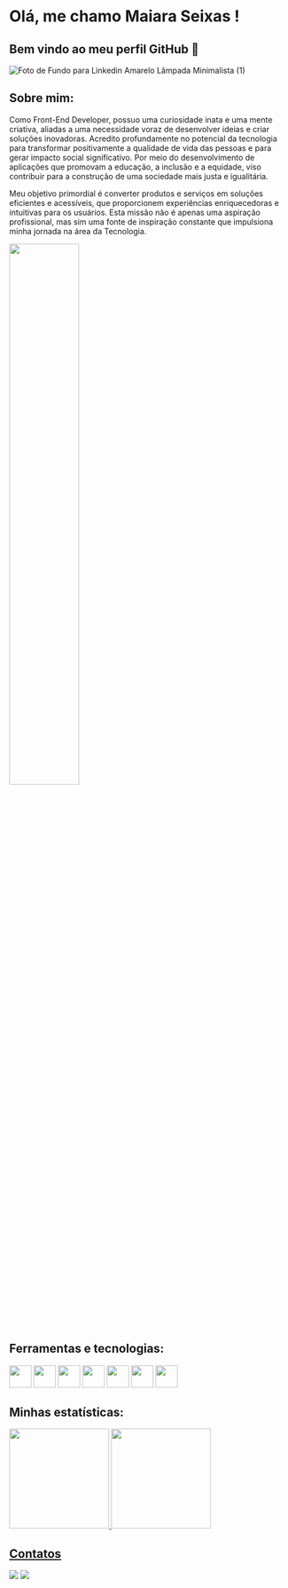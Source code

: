 # Olá, me chamo Maiara Seixas ! 
## Bem vindo ao meu perfil GitHub 👋

![Foto de Fundo para Linkedin Amarelo Lâmpada Minimalista (1)](https://github.com/MaiiaraSeixas/MaiiaraSeixas/assets/151777904/eb5fe04a-ebcd-4fb6-aa30-206b913438c6)

## Sobre mim: 

Como Front-End Developer, possuo uma curiosidade inata e uma mente criativa, aliadas a uma necessidade voraz de desenvolver ideias e criar soluções inovadoras. Acredito profundamente no potencial da tecnologia para transformar positivamente a qualidade de vida das pessoas e para gerar impacto social significativo. Por meio do desenvolvimento de aplicações que promovam a educação, a inclusão e a equidade, viso contribuir para a construção de uma sociedade mais justa e igualitária.

Meu objetivo primordial é converter produtos e serviços em soluções eficientes e acessíveis, que proporcionem experiências enriquecedoras e intuitivas para os usuários. Esta missão não é apenas uma aspiração profissional, mas sim uma fonte de inspiração constante que impulsiona minha jornada na área da Tecnologia.


<img src="![octocat-1712068609927](https://github.com/MaiiaraSeixas/MaiiaraSeixas/assets/151777904/150e80d7-d6b5-4aaa-94d5-7aa7f7d81949)
" width=50% height=50%>

## Ferramentas e tecnologias: 

<img loading="lazy" src="https://cdn.jsdelivr.net/gh/devicons/devicon@latest/icons/figma/figma-original.svg" width="40" height="40"/> <img loading="lazy" src="https://cdn.jsdelivr.net/gh/devicons/devicon@latest/icons/git/git-plain-wordmark.svg" width="40" height="40"/> <img loading="lazy" src="https://cdn.jsdelivr.net/gh/devicons/devicon@latest/icons/github/github-original-wordmark.svg" width="40" height="40"/> <img loading="lazy" src="https://cdn.jsdelivr.net/gh/devicons/devicon@latest/icons/html5/html5-plain-wordmark.svg" width="40" height="40"/> <img loading="lazy" src="https://cdn.jsdelivr.net/gh/devicons/devicon@latest/icons/javascript/javascript-plain.svg" width="40" height="40"/> <img loading="lazy" src="https://cdn.jsdelivr.net/gh/devicons/devicon@latest/icons/notion/notion-plain.svg" width="40" height="40"/> <img loading="lazy" src="https://cdn.jsdelivr.net/gh/devicons/devicon@latest/icons/visualstudio/visualstudio-plain.svg" width="40" height="40"/>

## Minhas estatísticas:

<div>
<a href="https://github.com/MaiiaraSeixas">
<img loading="lazy" height="180em" src="https://github-readme-stats.vercel.app/api/top-langs/?username=MaiiaraSeixas&layout=compact&langs_count=7&theme=dracula"/>
<img loading="lazy" height="180em" src="https://github-readme-stats.vercel.app/api?username=MaiiaraSeixas&show_icons=true&theme=dracula&include_all_commits=true&count_private=true"/>
</div>

## Contatos

<div>
<a href = "mailto:maiarasmendes21@gmail.com"><img loading="lazy" src="https://img.shields.io/badge/Gmail-D14836?style=for-the-badge&logo=gmail&logoColor=white" target="_blank"></a>
<a href="https://www.linkedin.com/in/maiara-seixas/" target="_blank"><img loading="lazy" src="https://img.shields.io/badge/-LinkedIn-%230077B5?style=for-the-badge&logo=linkedin&logoColor=white" target="_blank"></a>   
</div>






